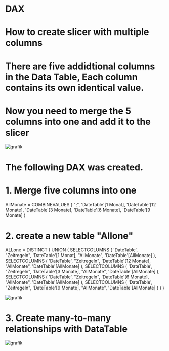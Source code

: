 # DAX
# How to create slicer with multiple columns
# There are five addidtional columns in the Data Table, Each column contains its own identical value.
# Now you need to merge the 5 columns into one and add it to the slicer
![grafik](https://user-images.githubusercontent.com/84840321/158632456-394a009c-faa4-41ea-8753-3aa90d810b18.png)

# The following DAX was created.
# 1. Merge five columns into one
AllMonate = 
COMBINEVALUES (
    ";",
    'DateTable'[1 Monat],
    'DateTable'[12 Monate],
    'DateTable'[3 Monate],
    'DateTable'[6 Monate],
    'DateTable'[9 Monate]
)
# 2. create a new table "Allone"
ALLone = 
DISTINCT (
    UNION (
        SELECTCOLUMNS (
            'DateTable',
            "Zeitregeln", 'DateTable'[1 Monat],
            "AllMonate", 'DateTable'[AllMonate]
        ),
        SELECTCOLUMNS (
            'DateTable',
            "Zeitregeln", 'DateTable'[12 Monate],
            "AllMonate", 'DateTable'[AllMonate]
        ),
        SELECTCOLUMNS (
            'DateTable',
            "Zeitregeln", 'DateTable'[3 Monate],
            "AllMonate", 'DateTable'[AllMonate]
        ),
        SELECTCOLUMNS (
            'DateTable',
            "Zeitregeln", 'DateTable'[6 Monate],
            "AllMonate", 'DateTable'[AllMonate]
        ),
        SELECTCOLUMNS (
            'DateTable',
            "Zeitregeln", 'DateTable'[9 Monate],
            "AllMonate", 'DateTable'[AllMonate]
        )
    )
)

![grafik](https://user-images.githubusercontent.com/84840321/158634052-85c04813-a67d-4beb-944f-88ea2c5ab9de.png)


# 3. Create many-to-many relationships with DataTable
![grafik](https://user-images.githubusercontent.com/84840321/158633911-ec927398-ce72-4de2-92b2-53244753e21f.png)



